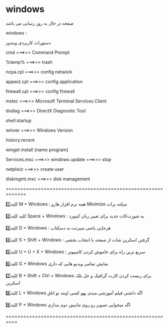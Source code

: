 # windows

صفحه در حال به روز رسانی می باشد

windows :


دستورات کاربردی ویندوز

cmd ===>>> Command Prompt

%temp% ===>>> trash

ncpa.cpl ===>>> config network

appwiz.cpl ===>>> config application

firewall.cpl ===>>> config firewall

mstsc ===>>> Microsoft Terminal Services Client

dxdiag ===>>> DirectX Diagnostic Tool

shell:startup

winver ===>>> Windows Version

history:recent

winget install {name program}

 Services.msc  ===>>> windows update ===>>> stop

netplwiz ===>>> create user

 diskmgmt.msc ===>>> disk management


=============================================================

1️⃣کلید M + Windows :
همه نرم افزار هارو Minimize میکنه برات

2️⃣کلید کلید Space + Windows :
یه شورت‌کات جدید برای تغییر زبان کیبورد

3️⃣کلید D + Windows :
هرجایی باشی میبرتت به دسکتاپ

4️⃣کلید S + Shift + Windows : 
گرفتن اسکرین شات از صفحه یا انتخاب بخشی

5️⃣کلید U + U + X + Windows :
سریع ترین راه برای خاموش کردن کامپیوتر

6️⃣کلید G + Windows 
نمایش تمامی ویدیو هایی که داری

7️⃣کلید B + Shift + Ctrl + Windows 
 برای ریست کردن کارت گرافیک و حل بلک اسکرین

8️⃣کلید L + Windows
اگه داشتی فیلم آموزشی میدی یهو کسی اومد تو اتاق 

9️⃣کلید P + Windows 
اگه میخوایی تصویر رو روی مانیتور دوم بندازی


==========================================================

